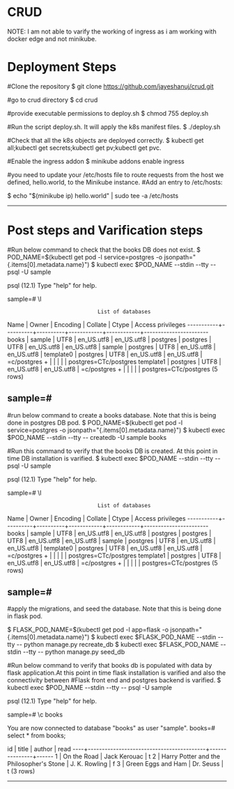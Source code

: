 # CRUD
NOTE: I am not able to varify the working of ingress as i am working with docker edge and not minikube.


# Deployment Steps

#Clone the repository
$ git clone https://github.com/jayeshanuj/crud.git

#go to crud directory
$ cd crud

#provide executable permissions to deploy.sh
$ chmod 755 deploy.sh

#Run the script deploy.sh. It will apply the k8s manifest files.
$ ./deploy.sh

#Check that all the k8s objects are deployed correctly.
$ kubectl get all;kubectl get secrets;kubectl get pv;kubectl get pvc.

#Enable the ingress addon 
$ minikube addons enable ingress



#you need to update your /etc/hosts file to route requests from the host we defined, hello.world, to the Minikube instance.
#Add an entry to /etc/hosts:

$ echo "$(minikube ip) hello.world" | sudo tee -a /etc/hosts

---------------------------------------------------------------------------


# Post steps and Varification steps

#Run below command to check that the books DB does not exist.
$ POD_NAME=$(kubectl get pod -l service=postgres -o jsonpath="{.items[0].metadata.name}")
$ kubectl exec $POD_NAME --stdin --tty -- psql -U sample

psql (12.1)
Type "help" for help.

sample=# \l

                                 List of databases
   Name    |  Owner   | Encoding |  Collate   |   Ctype    |   Access privileges
-----------+----------+----------+------------+------------+-----------------------
 books     | sample   | UTF8     | en_US.utf8 | en_US.utf8 |
 postgres  | postgres | UTF8     | en_US.utf8 | en_US.utf8 |
 sample    | postgres | UTF8     | en_US.utf8 | en_US.utf8 |
 template0 | postgres | UTF8     | en_US.utf8 | en_US.utf8 | =c/postgres          +
           |          |          |            |            | postgres=CTc/postgres
 template1 | postgres | UTF8     | en_US.utf8 | en_US.utf8 | =c/postgres          +
           |          |          |            |            | postgres=CTc/postgres
(5 rows)

sample=#
--------------------------------



#run below command to create a books database. Note that this is being done in postgres DB pod.
$ POD_NAME=$(kubectl get pod -l service=postgres -o jsonpath="{.items[0].metadata.name}")
$ kubectl exec $POD_NAME --stdin --tty -- createdb -U sample books

#Run this command to verify that the books DB is created. At this point in time DB installation is varified.
$ kubectl exec $POD_NAME --stdin --tty -- psql -U sample

psql (12.1)
Type "help" for help.

sample=# \l

                                 List of databases
   Name    |  Owner   | Encoding |  Collate   |   Ctype    |   Access privileges
-----------+----------+----------+------------+------------+-----------------------
 books     | sample   | UTF8     | en_US.utf8 | en_US.utf8 |
 postgres  | postgres | UTF8     | en_US.utf8 | en_US.utf8 |
 sample    | postgres | UTF8     | en_US.utf8 | en_US.utf8 |
 template0 | postgres | UTF8     | en_US.utf8 | en_US.utf8 | =c/postgres          +
           |          |          |            |            | postgres=CTc/postgres
 template1 | postgres | UTF8     | en_US.utf8 | en_US.utf8 | =c/postgres          +
           |          |          |            |            | postgres=CTc/postgres
(5 rows)

sample=#
------------------------------------



#apply the migrations, and seed the database. Note that this is being done in flask pod.

$ FLASK_POD_NAME=$(kubectl get pod -l app=flask -o jsonpath="{.items[0].metadata.name}")
$ kubectl exec $FLASK_POD_NAME --stdin --tty -- python manage.py recreate_db
$ kubectl exec $FLASK_POD_NAME --stdin --tty -- python manage.py seed_db



#Run below command to verify that books db is populated with data by flask application.At this point in time flask installation is varified and also the connectivity between #Flask front end and postgres backend is varified.
$ kubectl exec $POD_NAME --stdin --tty -- psql -U sample

psql (12.1)
Type "help" for help.

sample=# \c books

You are now connected to database "books" as user "sample".
books=# select * from books;

 id |                  title                   |    author     | read
----+------------------------------------------+---------------+------
  1 | On the Road                              | Jack Kerouac  | t
  2 | Harry Potter and the Philosopher's Stone | J. K. Rowling | f
  3 | Green Eggs and Ham                       | Dr. Seuss     | t
(3 rows)

-------------------------------------------------------------------------------

